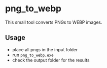 # png_to_webp
This small tool converts PNGs to WEBP images.

## Usage
- place all pngs in the input folder
- run `png_to_webp.exe`
- check the output folder for the results
